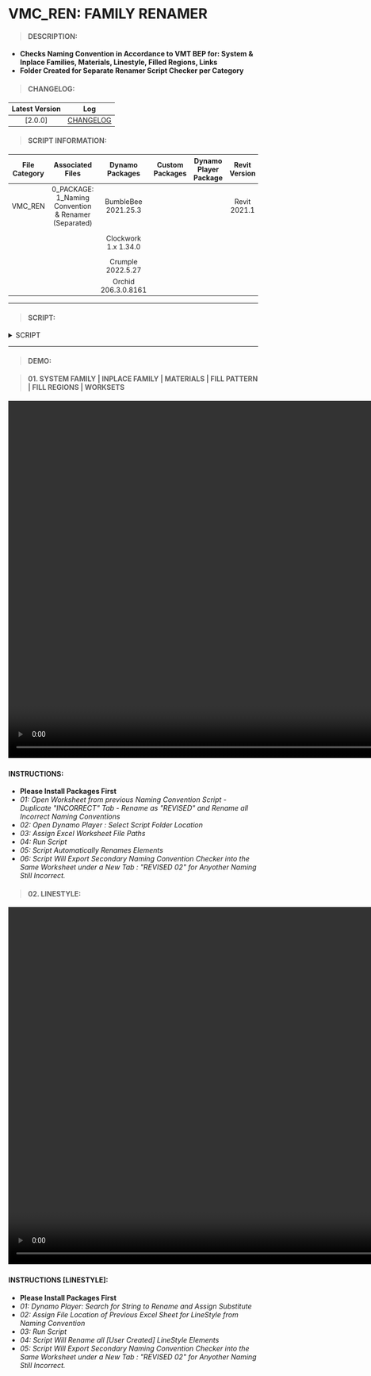 # VMC_REN: FAMILY RENAMER

> #### DESCRIPTION: 
- **Checks Naming Convention in Accordance to VMT BEP for: System & Inplace Families, Materials, Linestyle, Filled Regions, Links**
- **Folder Created for Separate Renamer Script Checker per Category**

> #### CHANGELOG:

| Latest Version | Log |
| :-------: | :----: | 
|[2.0.0] | [CHANGELOG](/_scripts/_project/263_VMC/RENAMER/changelog/VMC_REN_FamilyRenamer.md) |

> #### SCRIPT INFORMATION: 

| File Category| Associated Files | Dynamo Packages | Custom Packages | Dynamo Player Package | Revit Version | Author | Reviewed By | File Name & Location 
| :-------: | :----: | :---: | :---: | :---: | :---: | :---: | :--: | :--: |
| VMC_REN | 0_PACKAGE: 1_Naming Convention & Renamer (Separated) | BumbleBee 2021.25.3| | | Revit 2021.1 |Cathrine Macabuhay | | VMC_REN_FamilyRenamer
|         |  | Clockwork 1.x 1.34.0| | | | | | (https://bimcapcom.sharepoint.com/:f:/s/BCP-Main/EsoDgNEM_W5HpCEI7KjA8BIB6x673ndlz01-eGqQ6ABqcA?e=8UWhY6)
|         |  | Crumple 2022.5.27   |
|         |  | Orchid 206.3.0.8161|
----------------------------------------------------------------
> #### SCRIPT: 

<details>
<summary>SCRIPT</summary>
<img src="./_scripts/_project/263_VMC/RENAMER/images/VMC_REN_FamilyRenamer.png">
</details>

------------------------------------------------------------------------------

> #### DEMO: 

> #### 01. SYSTEM FAMILY | INPLACE FAMILY | MATERIALS | FILL PATTERN | FILL REGIONS | WORKSETS

<video width="1280" height="720" controls>
 <source src="./_scripts/_project/263_VMC/RENAMER/demo/VMC_REN_FamilyRenamer.mp4" type="video/mp4">
</video>

#### INSTRUCTIONS: 
- **Please Install Packages First**
- *01: Open Worksheet from previous Naming Convention Script - Duplicate "INCORRECT" Tab - Rename as "REVISED" and Rename all Incorrect Naming Conventions*
- *02: Open Dynamo Player : Select Script Folder Location*
- *03: Assign Excel Worksheet File Paths*
- *04: Run Script*
- *05: Script Automatically Renames Elements*
- *06: Script Will Export Secondary Naming Convention Checker into the Same Worksheet under a New Tab : "REVISED 02" for Anyother Naming Still Incorrect.*


> #### 02. LINESTYLE:

<video width="1280" height="720" controls>
 <source src="/_scripts/_project/263_VMC/RENAMER/demo/VMC_REN_FamilyRenamer_LineStyles.mp4" type="video/mp4">
</video>

#### INSTRUCTIONS [LINESTYLE]: 
- **Please Install Packages First**
- *01: Dynamo Player: Search for String to Rename and Assign Substitute*
- *02: Assign File Location of Previous Excel Sheet for LineStyle from Naming Convention*
- *03: Run Script*
- *04: Script Will Rename all [User Created] LineStyle Elements*
- *05: Script Will Export Secondary Naming Convention Checker into the Same Worksheet under a New Tab : "REVISED 02" for Anyother Naming Still Incorrect.*
